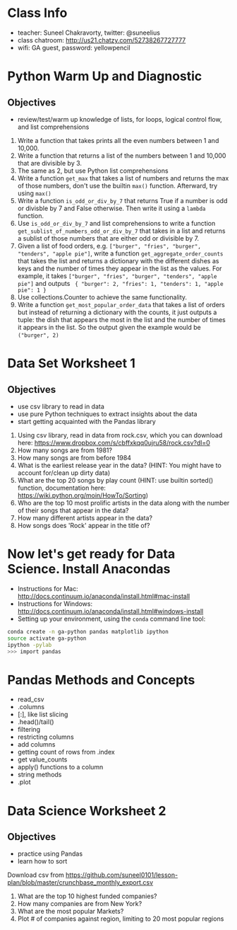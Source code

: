 # Class Info
- teacher: Suneel Chakravorty, twitter: @suneelius
- class chatroom: http://us21.chatzy.com/52738267727777
- wifi: GA guest, password: yellowpencil

# Python Warm Up and Diagnostic
## Objectives
- review/test/warm up knowledge of lists, for loops, logical control flow, and list comprehensions

1. Write a function that takes prints all the even numbers between 1 and 10,000.
2. Write a function that returns a list of the numbers between 1 and 10,000 that are divisible by 3.
3. The same as 2, but use Python list comprehensions
4. Write a function `get_max` that takes a list of numbers and returns the max of those numbers, don't use the builtin `max()` function. Afterward,  try using `max()`
5. Write a function `is_odd_or_div_by_7` that returns True if a number is odd or divisble by 7 and False otherwise. Then write it using a `lambda` function.
6. Use `is_odd_or_div_by_7` and list comprehensions to write a function `get_sublist_of_numbers_odd_or_div_by_7` that takes in a list and returns a sublist of those numbers that are either odd or divisible by 7.
7. Given a list of food orders, e.g. ```["burger", "fries", "burger", "tenders", "apple pie"]```, write a function `get_aggregate_order_counts` that takes the list and returns a dictionary with the different dishes as keys and the number of times they appear in the list as the values. For example, it takes ```["burger", "fries", "burger", "tenders", "apple pie"]``` and outputs ```
{
   "burger": 2,
   "fries": 1,
   "tenders": 1,
   "apple pie": 1
}```
8. Use collections.Counter to achieve the same functionality.
9. Write a function `get_most_popular_order_data` that takes a list of orders but instead of returning a dictionary with the counts, it just outputs a tuple: the dish that appears the most in the list and the number of times it appears in the list. So the output given the example would be ```("burger", 2)```

# Data Set Worksheet 1
## Objectives
- use csv library to read in data
- use pure Python techniques to extract insights about the data
- start getting acquainted with the Pandas library

1. Using csv library, read in data from rock.csv, which you can download here: https://www.dropbox.com/s/cbffxkqq0ujru58/rock.csv?dl=0
2. How many songs are from 1981?
3. How many songs are from before 1984
4. What is the earliest release year in the data? (HINT: You might have to account for/clean up dirty data)
5. What are the top 20 songs by play count (HINT: use builtin sorted() function, documentation here: https://wiki.python.org/moin/HowTo/Sorting)
6. Who are the top 10 most prolific artists in the data along with the number of their songs that appear in the data?
7. How many different artists appear in the data?
8. How songs does 'Rock' appear in the title of?

# Now let's get ready for Data Science. Install Anacondas
- Instructions for Mac: http://docs.continuum.io/anaconda/install.html#mac-install
- Instructions for Windows: http://docs.continuum.io/anaconda/install.html#windows-install
- Setting up your environment, using the `conda` command line tool:
```bash
conda create -n ga-python pandas matplotlib ipython
source activate ga-python
ipython -pylab
>>> import pandas
```

# Pandas Methods and Concepts
- read_csv
- .columns
- [:], like list slicing
- .head()/tail()
- filtering
- restricting columns
- add columns
- getting count of rows from .index
- get value_counts
- apply() functions to a column
- string methods
- .plot

# Data Science Worksheet 2
## Objectives
- practice using Pandas
- learn how to sort

Download csv from https://github.com/suneel0101/lesson-plan/blob/master/crunchbase_monthly_export.csv

1. What are the top 10 highest funded companies?
2. How many companies are from New York?
3. What are the most popular Markets?
4. Plot # of companies against region, limiting to 20 most popular regions
